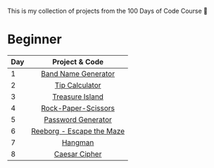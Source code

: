 This is my collection of projects from the 100 Days of Code Course :snake:

# Beginner
| Day   |                                                         Project & Code                                                           |
|-------|:--------------------------------------------------------------------------------------------------------------------------------:|
|1    |   [Band Name Generator]('https://github.com/marcossantanaioc/100dayscode/tree/master/Beginner/01_band_name_generator/main.py')     |
|2    |        [Tip Calculator]('https://github.com/marcossantanaioc/100dayscode/tree/master/Beginner/02_tip_calculator/main.py')          |
|3    |       [Treasure Island]('https://github.com/marcossantanaioc/100dayscode/tree/master/Beginner/03_treasure_island/main.py')         |
|4    |   [Rock-Paper-Scissors]('https://github.com/marcossantanaioc/100dayscode/tree/master/Beginner/04_rock_paper_scissors/main.py')     |
|5    |    [Password Generator]('https://github.com/marcossantanaioc/100dayscode/tree/master/Beginner/05_password_generator/main.py')      |
|6    | [Reeborg - Escape the Maze]('https://github.com/marcossantanaioc/100dayscode/tree/master/Beginner/06_escaping_the_maze/main.py')   |
|7    |               [Hangman]('https://github.com/marcossantanaioc/100dayscode/tree/master/Beginner/07_hangman/main.py')                 |
|8    |         [Caesar Cipher]('https://github.com/marcossantanaioc/100dayscode/tree/master/Beginner/08_caesar_cipher/main.py')           |



